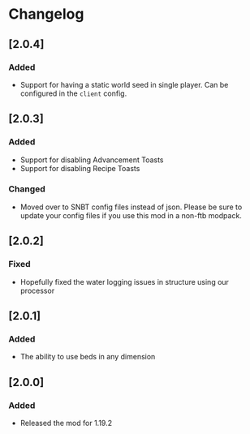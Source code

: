 # Changelog

## [2.0.4]

### Added

- Support for having a static world seed in single player. Can be configured in the `client` config.

## [2.0.3]

### Added

- Support for disabling Advancement Toasts 
- Support for disabling Recipe Toasts

### Changed 

- Moved over to SNBT config files instead of json. Please be sure to update your config files if you use this mod in a non-ftb modpack.

## [2.0.2]

### Fixed

- Hopefully fixed the water logging issues in structure using our processor

## [2.0.1]

### Added

- The ability to use beds in any dimension

## [2.0.0]

### Added

- Released the mod for 1.19.2
